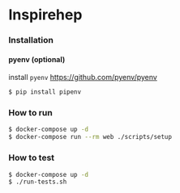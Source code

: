 # Inspirehep

### Installation

#### pyenv (optional)

install `pyenv` https://github.com/pyenv/pyenv

```bash
$ pip install pipenv
```

### How to run

```bash
$ docker-compose up -d
$ docker-compose run --rm web ./scripts/setup
```

### How to test

```bash
$ docker-compose up -d
$ ./run-tests.sh
```

